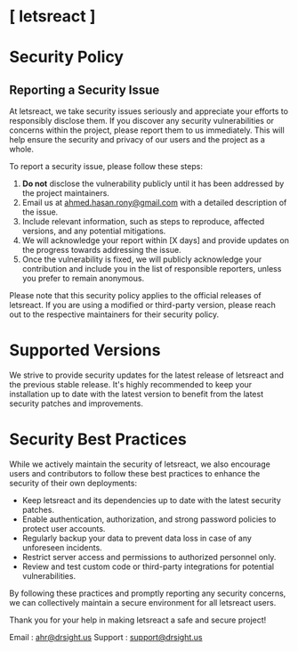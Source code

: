 # [ letsreact ]

# Security Policy

## Reporting a Security Issue

At letsreact, we take security issues seriously and appreciate your efforts to responsibly disclose them. If you discover any security vulnerabilities or concerns within the project, please report them to us immediately. This will help ensure the security and privacy of our users and the project as a whole.

To report a security issue, please follow these steps:

1. **Do not** disclose the vulnerability publicly until it has been addressed by the project maintainers.
2. Email us at [ahmed.hasan.rony@gmail.com](mailto:ahmed.hasan.rony@gmail.com) with a detailed description of the issue.
3. Include relevant information, such as steps to reproduce, affected versions, and any potential mitigations.
4. We will acknowledge your report within [X days] and provide updates on the progress towards addressing the issue.
5. Once the vulnerability is fixed, we will publicly acknowledge your contribution and include you in the list of responsible reporters, unless you prefer to remain anonymous.

Please note that this security policy applies to the official releases of letsreact. If you are using a modified or third-party version, please reach out to the respective maintainers for their security policy.

# Supported Versions

We strive to provide security updates for the latest release of letsreact and the previous stable release. It's highly recommended to keep your installation up to date with the latest version to benefit from the latest security patches and improvements.

# Security Best Practices

While we actively maintain the security of letsreact, we also encourage users and contributors to follow these best practices to enhance the security of their own deployments:

- Keep letsreact and its dependencies up to date with the latest security patches.
- Enable authentication, authorization, and strong password policies to protect user accounts.
- Regularly backup your data to prevent data loss in case of any unforeseen incidents.
- Restrict server access and permissions to authorized personnel only.
- Review and test custom code or third-party integrations for potential vulnerabilities.

By following these practices and promptly reporting any security concerns, we can collectively maintain a secure environment for all letsreact users.

Thank you for your help in making letsreact a safe and secure project!

Email : [ahr@drsight.us](mailto:ahr@drsight.us)
Support : [support@drsight.us](mailto:support@drsight.us)


